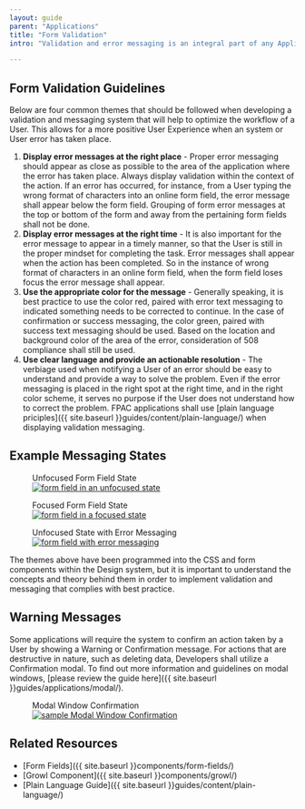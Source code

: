 ```yaml
---
layout: guide
parent: "Applications"
title: "Form Validation"
intro: "Validation and error messaging is an integral part of any Application and efficient workflow for a User. The below guidelines shall be followed."

---
```


## Form Validation Guidelines

Below are four common themes that should be followed when developing a validation and messaging system that will help to optimize the workflow of a User. This allows for a more positive User Experience when an system or User error has taken place.

1. __Display error messages at the right place__ - Proper error messaging should appear as close as possible to the area of the application where the error has taken place. Always display validation within the context of the action. If an error has occurred, for instance, from a User typing the wrong format of characters into an online form field, the error message shall appear below the form field. Grouping of form error messages at the top or bottom of the form and away from the pertaining form fields shall not be done.
1. __Display error messages at the right time__ - It is also important for the error message to appear in a timely manner, so that the User is still in the proper mindset for completing the task. Error messages shall appear when the action has been completed. So in the instance of wrong format of characters in an online form field, when the form field loses focus the error message shall appear.
1. __Use the appropriate color for the message__ - Generally speaking, it is best practice to use the color red, paired with error text messaging to indicated something needs to be corrected to continue. In the case of confirmation or success messaging, the color green, paired with success text messaging should be used. Based on the location and background color of the area of the error, consideration of 508 compliance shall still be used.
1. __Use clear language and provide an actionable resolution__ - The verbiage used when notifying a User of an error should be easy to understand and provide a way to solve the problem. Even if the error messaging is placed in the right spot at the right time, and in the right color scheme, it serves no purpose if the User does not understand how to correct the problem. FPAC applications shall use [plain language priciples]({{ site.baseurl }}guides/content/plain-language/) when displaying validation messaging.

## Example Messaging States

<figure class="fsa-m-b--m">
  <figcaption>Unfocused Form Field State</figcaption>
  <a href="{{ site.baseurl }}img/subcategories/applications/error-1.jpg" target="_blank"><img src="{{ site.baseurl }}img/subcategories/applications/error-1.jpg" alt="form field in an unfocused state"></a>
</figure>

<figure class="fsa-m-b--m">
  <figcaption>Focused Form Field State</figcaption>
  <a href="{{ site.baseurl }}img/subcategories/applications/error-2.jpg" target="_blank"><img src="{{ site.baseurl }}img/subcategories/applications/error-2.jpg" alt="form field in a focused state"></a>
</figure>

<figure class="fsa-m-b--m">
  <figcaption>Unfocused State with Error Messaging</figcaption>
  <a href="{{ site.baseurl }}img/subcategories/applications/error-3.jpg" target="_blank"><img src="{{ site.baseurl }}img/subcategories/applications/error-3.jpg" alt="form field with error messaging"></a>
</figure>

The themes above have been programmed into the CSS and form components within the Design system, but it is important to understand the concepts and theory behind them in order to implement validation and messaging that complies with best practice.

## Warning Messages

Some applications will require the system to confirm an action taken by a User by showing a Warning or Confirmation message. For actions that are destructive in nature, such as deleting data, Developers shall utilize a Confirmation modal. To find out more information and guidelines on modal windows, [please review the guide here]({{ site.baseurl }}guides/applications/modal/).

<figure class="fsa-m-b--m">
  <figcaption>Modal Window Confirmation</figcaption>
  <a href="{{ site.baseurl }}img/subcategories/applications/modal-sample2.png" target="_blank"><img src="{{ site.baseurl }}img/subcategories/applications/modal-sample2.png" alt="sample Modal Window Confirmation"></a>
</figure>

## Related Resources

 * [Form Fields]({{ site.baseurl }}components/form-fields/)
 * [Growl Component]({{ site.baseurl }}components/growl/)
 * [Plain Language Guide]({{ site.baseurl }}guides/content/plain-language/)
